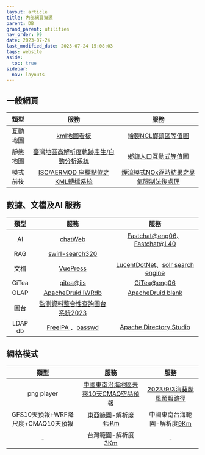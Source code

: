 ```yaml
---
layout: article
title: 內部網頁資源
parent: DB
grand_parent: utilities
nav_order: 99
date: 2023-07-24
last_modified_date: 2023-07-24 15:08:03
tags: website
aside:
  toc: true
sidebar:
  nav: layouts
---
```


## 一般網頁

|類型|服務|服務
|:-:|:-:|:-:|
|互動地圖|[kml地圖看板](http://node03.sinotech-eng.com/Leaflet.FileLayer/dev/index.html)|[繪製NCL鄉鎮區等值圖](http://node03.sinotech-eng.com/chrpleth.html)|
|靜態地圖|[臺灣地區高解析度軌跡產生/自動分析系統](http://node03.sinotech-eng.com/traj2.html)|[鄉鎮人口互動式等值圖](http://node03.sinotech-eng.com/Interactive_Choropleth_Map/example.html)|
|模式前後|[ISC/AERMOD 座標點位之KML轉檔系統](http://node03.sinotech-eng.com/iscParser.html)|[煙流模式NOx逐時結果之臭氧限制法後處理](https://node03.sinotech-eng.com/OLM.html)

## 數據、文檔及AI 服務

類型|服務|服務
|:-:|:-:|:-:|
AI|[chatWeb](http://node03.sinotech-eng.com:7860/)|[Fastchat@eng06](http://eng06.sinotech-eng.com:55082/)、[Fastchat@L40](http://l40.sinotech-eng.com:55082/)
RAG|[swirl-search320](http://devp.sinotech-eng.com:8000)||
文檔|[VuePress](https://eng06.sinotech-eng.com/)|[LucentDotNet](http://iiseng2023.sinotech-eng.com/fts)、[solr search engine](http://node03.sinotech-eng.com:5000)
GiTea|[gitea@iis](http://demoiis.sinotech-eng.com:3000/)|[GiTea@eng06](http://eng06.sinotech-eng.com:3000)
OLAP|[ApacheDruid IWRdb](http://devp.sinotech-eng.com:8888/unified-console.html)|[ApacheDruid blank ](http://dev2.sinotech-eng.com:8888/unified-console.html)
圖台|[監測資料整合性查詢圖台系統2023](https://iiseng2023.sinotech-eng.com/MDI/Default_2022.aspx)|
LDAP db|[FreeIPA ](https://node03.sinotech-eng.com/ipa/ui/)、[passwd]( http://node03.sinotech-eng.com:5000)|[Apache Directory Studio]()

## 網格模式

類型|服務|服務
|:-:|:-:|:-:|
png player|[中國東南沿海地區未來10天CMAQ空品預報](http://node03.sinotech-eng.com/time-bar/)|[2023/9/3海葵颱風預報路徑](http://node03.sinotech-eng.com/p.gif)
GFS10天預報+WRF降尺度+CMAQ10天預報|東亞範圍-解析度[45Km](http://node03.sinotech-eng.com:8084/)|中國東南台海範圍-解析度[9Km](http://node03.sinotech-eng.com:8085/)
-|台灣範圍-解析度[3Km](http://node03.sinotech-eng.com:8086/)|-
